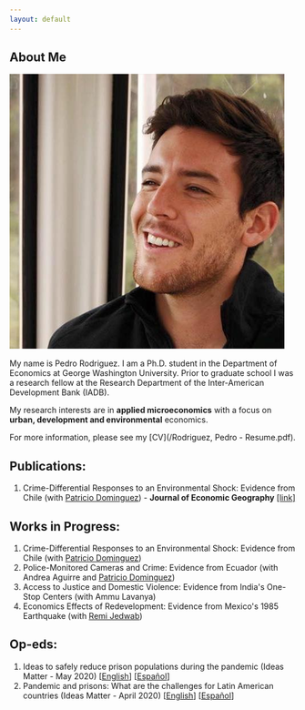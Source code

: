 ```yaml
---
layout: default
---
```


## About Me

<img class="profile-picture" src="photo.jpg">
 
My name is Pedro Rodriguez. I am a Ph.D. student in the Department of Economics at George Washington University. Prior to graduate school I was a research fellow at the Research Department of the Inter-American Development Bank (IADB).

My research interests are in **applied microeconomics** with a focus on **urban, development and environmental** economics.

For more information, please see my [CV](/Rodriguez, Pedro - Resume.pdf).

## Publications:

1. Crime-Differential Responses to an Environmental Shock: Evidence from Chile (with [Patricio Dominguez](https://sites.google.com/site/pdomingr/)) - **Journal of Economic Geography** [[link]](https://sites.google.com/site/pdomingr/)

## Works in Progress:

1. Crime-Differential Responses to an Environmental Shock: Evidence from Chile (with [Patricio Dominguez](https://sites.google.com/site/pdomingr/))
2. Police-Monitored Cameras and Crime: Evidence from Ecuador (with Andrea Aguirre and [Patricio Dominguez](https://sites.google.com/site/pdomingr/))
3. Access to Justice and Domestic Violence: Evidence from India's One-Stop Centers (with Ammu Lavanya)
4. Economics Effects of Redevelopment: Evidence from Mexico's 1985 Earthquake (with [Remi Jedwab](https://www.remijedwab.com/))

## Op-eds:

1. Ideas to safely reduce prison populations during the pandemic (Ideas Matter - May 2020) [[English](https://blogs.iadb.org/ideas-matter/en/ideas-to-safely-reduce-prison-populations-during-the-pandemic/)] [[Español](https://blogs.iadb.org/ideas-que-cuentan/es/ideas-para-reducir-la-poblacion-carcelaria-de-manera-segura-ante-la-pandemia/)]
2. Pandemic and prisons: What are the challenges for Latin American countries (Ideas Matter - April 2020) [[English](https://blogs.iadb.org/ideas-matter/en/pandemic-and-prisons-what-are-the-challenges-for-latin-american-governments/)] [[Español](https://blogs.iadb.org/ideas-que-cuentan/es/la-pandemia-y-las-prisiones-cuales-son-los-desafios-para-los-gobiernos-de-america-latina/)]
